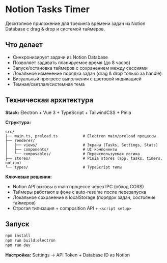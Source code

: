 # Notion Tasks Timer

Десктопное приложение для трекинга времени задач из Notion Database с drag & drop и системой таймеров.

## Что делает

- Синхронизирует задачи из Notion Database
- Позволяет задавать планируемое время (до 8 часов)
- Запуск/остановка таймеров с сохранением между сессиями
- Локальное изменение порядка задач (drag & drop только за handle)
- Визуальный прогресс выполнения с цветовой индикацией
- Темная/светлая/системная тема

## Техническая архитектура

**Stack:** Electron + Vue 3 + TypeScript + TailwindCSS + Pinia

**Структура:**
```
src/
├── main.ts, preload.ts           # Electron main/preload процессы
├── renderer/
│   ├── views/                    # Экраны (Tasks, Settings, Stats)
│   ├── components/               # UI компоненты
│   └── composables/              # Переиспользуемая логика
├── stores/                       # Pinia stores (app, tasks, timers, notion)
└── types/                        # TypeScript типы
```

**Ключевые решения:**
- Notion API вызовы в main процессе через IPC (обход CORS)
- Таймеры работают в фоне с auto-resume после перезапуска
- Локальное сохранение в localStorage (порядок задач, состояние таймеров)
- Строгая типизация + composition API + `<script setup>`

## Запуск

```bash
npm install
npm run build:electron
npm run dev
```

**Настройка:** Settings → API Token + Database ID из Notion